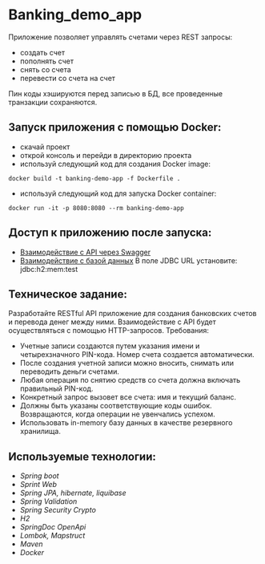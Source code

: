 # Banking_demo_app
Приложение позволяет управлять счетами через REST запросы:
* создать счет
* пополнять счет
* снять со счета
* перевести со счета на счет

Пин коды хэшируются перед записью в БД, все проведенные транзакции сохраняются.

## Запуск приложения с помощью Docker:
* скачай проект
* открой консоль и перейди в директорию проекта
* используй следующий код для создания Docker image:
```
docker build -t banking-demo-app -f Dockerfile .
```
* используй следующий код для запуска Docker container:
```
docker run -it -p 8080:8080 --rm banking-demo-app
```

## Доступ к приложению после запуска:
* [Взаимодействие с API через Swagger](http://localhost:8080/swagger-ui/index.html)
* [Взаимодействие с базой данных](http://localhost:8080/h2-console/login.do?jsessionid=791903d25ae3558af289821ea9c056b5) В поле JDBC URL установите: jdbc:h2:mem:test

## Техническое задание:
Разработайте RESTful API приложение для создания банковских счетов и перевода денег между ними. Взаимодействие с API будет осуществляться с помощью HTTP-запросов. Требования:
* Учетные записи создаются путем указания имени и четырехзначного PIN-кода. Номер счета создается автоматически.
* После создания учетной записи можно вносить, снимать или переводить деньги счетами.
* Любая операция по снятию средств со счета должна включать правильный PIN-код.
* Конкретный запрос вызовет все счета: имя и текущий баланс.
* Должны быть указаны соответствующие коды ошибок. Возвращаются, когда операции не увенчались успехом.
* Использовать in-memory базу данных в качестве резервного хранилища.

## Используемые технологии:
* _Spring boot_
* _Sprint Web_
* _Spring JPA, hibernate, liquibase_
* _Spring Validation_
* _Spring Security Crypto_
* _H2_
* _SpringDoc OpenApi_
* _Lombok, Mapstruct_
* _Maven_
* _Docker_
